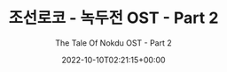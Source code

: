 ---
title: "조선로코 - 녹두전 OST - Part 2"
subtitle: "The Tale Of Nokdu OST - Part 2"
description: "OST"
icon: "library_music"
weight: 6500000000
date: 2022-10-10T02:21:15+00:00
lastmod: 2022-10-10T02:21:15+00:00
draft: false
images: []
---